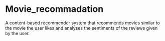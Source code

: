# Movie_recommadation
A content-based recommender system that recommends movies similar to the movie the user likes and analyses the sentiments of the reviews given by the user.
